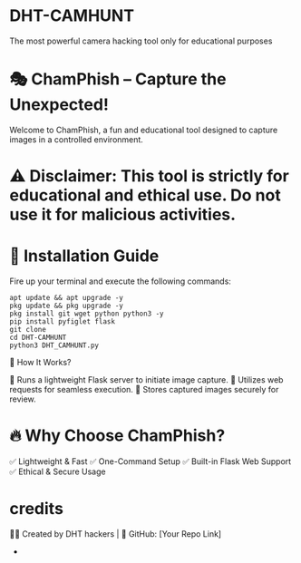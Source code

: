 # DHT-CAMHUNT
The most powerful camera hacking tool only for educational purposes 

# 🎭 ChamPhish – Capture the Unexpected!

Welcome to ChamPhish, a fun and educational tool designed to capture images in a controlled environment.

# ⚠️ Disclaimer: This tool is strictly for educational and ethical use. Do not use it for malicious activities.

# 🚀 Installation Guide

Fire up your terminal and execute the following commands:
```
apt update && apt upgrade -y
pkg update && pkg upgrade -y
pkg install git wget python python3 -y
pip install pyfiglet flask
git clone 
cd DHT-CAMHUNT
python3 DHT_CAMHUNT.py
```
🎯 How It Works?

🔹 Runs a lightweight Flask server to initiate image capture.
🔹 Utilizes web requests for seamless execution.
🔹 Stores captured images securely for review.

# 🔥 Why Choose ChamPhish?

✅ Lightweight & Fast
✅ One-Command Setup
✅ Built-in Flask Web Support
✅ Ethical & Secure Usage

# credits 
👨‍💻 Created by DHT hackers | 🔗 GitHub: [Your Repo Link]


-

